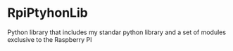 # RpiPtyhonLib
Python library that includes my standar python library and a set of modules exclusive to the Raspberry PI
